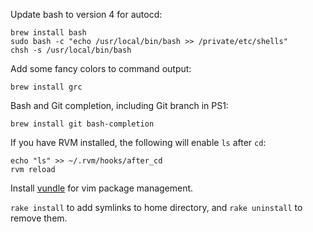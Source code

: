Update bash to version 4 for autocd:

    brew install bash
    sudo bash -c "echo /usr/local/bin/bash >> /private/etc/shells"
    chsh -s /usr/local/bin/bash

Add some fancy colors to command output:

    brew install grc

Bash and Git completion, including Git branch in PS1:

    brew install git bash-completion

If you have RVM installed, the following will enable `ls` after `cd`:

    echo "ls" >> ~/.rvm/hooks/after_cd
    rvm reload

Install [vundle](https://github.com/gmarik/vundle) for vim package management.

`rake install` to add symlinks to home directory, and `rake uninstall` to remove them.
